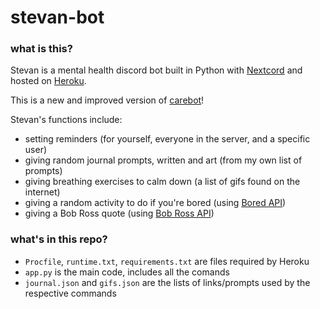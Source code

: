 # stevan-bot

### what is this?
Stevan is a mental health discord bot built in Python with [Nextcord](https://github.com/nextcord/nextcord) and hosted on [Heroku](https://www.heroku.com).

This is a new and improved version of [carebot](https://github.com/prach19/carebot)! 

Stevan's functions include: 
  * setting reminders (for yourself, everyone in the server, and a specific user)
  * giving random journal prompts, written and art (from my own list of prompts)
  * giving breathing exercises to calm down (a list of gifs found on the internet)
  * giving a random activity to do if you're bored (using [Bored API](http://www.boredapi.com/))
  * giving a Bob Ross quote (using [Bob Ross API](https://api.bobross.dev/))

### what's in this repo?
* `Procfile`, `runtime.txt`, `requirements.txt` are files required by Heroku
* `app.py` is the main code, includes all the comands
* `journal.json` and `gifs.json` are the lists of links/prompts used by the respective commands
